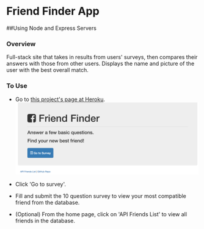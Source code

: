 # Friend Finder App
##Using Node and Express Servers

### Overview

Full-stack site that takes in results from users' surveys, then compares their answers with those from other users. Displays the name and picture of the user with the best overall match.

### To Use

* Go to [this project's page at Heroku](https://secret-lowlands-52730.herokuapp.com/).
![Alt text](/img/home.png?raw=true "Home Page")

* Click 'Go to survey'.

* Fill and submit the 10 question survey to view your most compatible friend from the database.

* (Optional) From the home page, click on 'API Friends List' to view all friends in the database.